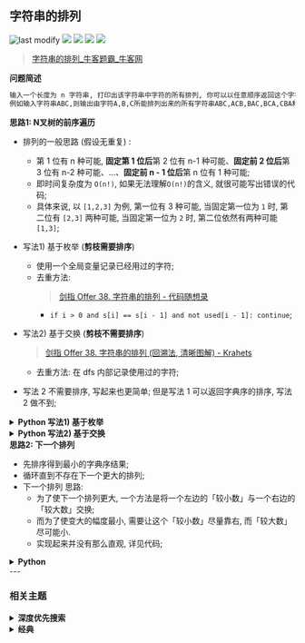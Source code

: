 ## 字符串的排列
<!--START_SECTION:badge-->
![last modify](https://img.shields.io/static/v1?label=last%20modify&message=2025-07-08%2016%3A53%3A13&label_color=gray&color=thistle&style=flat-square)
[![](https://img.shields.io/static/v1?label=&message=%E4%B8%AD%E7%AD%89&label_color=gray&color=yellow&style=flat-square)](../../../README.md#中等)
[![](https://img.shields.io/static/v1?label=&message=%E7%89%9B%E5%AE%A2&label_color=gray&color=green&style=flat-square)](../../../README.md#牛客)
[![](https://img.shields.io/static/v1?label=&message=%E6%B7%B1%E5%BA%A6%E4%BC%98%E5%85%88%E6%90%9C%E7%B4%A2&label_color=gray&color=blue&style=flat-square)](../../../README.md#深度优先搜索)
[![](https://img.shields.io/static/v1?label=&message=%E7%BB%8F%E5%85%B8&label_color=gray&color=blue&style=flat-square)](../../../README.md#经典)
<!--END_SECTION:badge-->
<!--info
tags: [DFS, 经典]
source: 牛客
level: 中等
number: '0121'
name: 字符串的排列
companies: []
-->

> [字符串的排列_牛客题霸_牛客网](https://www.nowcoder.com/practice/fe6b651b66ae47d7acce78ffdd9a96c7)

<summary><b>问题简述</b></summary>

```txt
输入一个长度为 n 字符串, 打印出该字符串中字符的所有排列, 你可以以任意顺序返回这个字符串数组.
例如输入字符串ABC,则输出由字符A,B,C所能排列出来的所有字符串ABC,ACB,BAC,BCA,CBA和CAB.
```

<!--
<details><summary><b>详细描述</b></summary>

```txt
```

</details>
-->

<!-- <div align="center"><img src="../../../_assets/xxx.png" height="300" /></div> -->

<summary><b>思路1: N叉树的前序遍历</b></summary>

- 排列的一般思路 (假设无重复) :
    - 第 1 位有 n 种可能, **固定第 1 位后**第 2 位有 n-1 种可能、**固定前 2 位后**第 3 位有 n-2 种可能、...、**固定前 n - 1 位后**第 n 位有 1 种可能;
    - 即时间复杂度为 `O(n!)`, 如果无法理解`O(n!)`的含义, 就很可能写出错误的代码;
    - 具体来说, 以 `[1,2,3]` 为例, 第一位有 3 种可能, 当固定第一位为 `1` 时, 第二位有 `[2,3]` 两种可能, 当固定第一位为 `2` 时, 第二位依然有两种可能 `[1,3]`;
- 写法1) 基于枚举 (**剪枝需要排序**)
    - 使用一个全局变量记录已经用过的字符;
    - 去重方法:
        > [剑指 Offer 38. 字符串的排列 - 代码随想录](https://leetcode-cn.com/problems/zi-fu-chuan-de-pai-lie-lcof/solution/dai-ma-sui-xiang-lu-jian-zhi-offer-38-zi-gwt6/)
        - `if i > 0 and s[i] == s[i - 1] and not used[i - 1]: continue`;
- 写法2) 基于交换 (**剪枝不需要排序**)
    > [剑指 Offer 38. 字符串的排列 (回溯法, 清晰图解) - Krahets](https://leetcode-cn.com/problems/zi-fu-chuan-de-pai-lie-lcof/solution/mian-shi-ti-38-zi-fu-chuan-de-pai-lie-hui-su-fa-by/)
    - 去重方法: 在 dfs 内部记录使用过的字符;

- 写法 2 不需要排序, 写起来也更简单; 但是写法 1 可以返回字典序的排序, 写法 2 做不到;


<details><summary><b>Python 写法1) 基于枚举</b></summary>

```python
class Solution:
    def Permutation(self , s: str) -> List[str]:

        N = len(s)
        s = sorted(list(s))
        used = [0] * N
        ret = []

        def dfs(d, tmp):
            if d == N:
                ret.append(''.join(tmp[:]))
                return

            for i in range(N):
                # 基于树枝的剪枝
                # if i > 0 and s[i] == s[i - 1] and used[i - 1]:
                    # continue

                # 基于树层的剪枝 (效率更高)
                if i > 0 and s[i] == s[i - 1] and not used[i - 1]:
                    continue

                if not used[i]:
                    used[i] = 1
                    tmp.append(s[i])
                    dfs(d + 1, tmp)
                    tmp.pop()
                    used[i] = 0

        dfs(0, [])
        return ret
```

</details>


<details><summary><b>Python 写法2) 基于交换</b></summary>

```python
class Solution:
    def Permutation(self, s: str) -> List[str]:

        n = len(s)
        s = list(s)
        ret = []

        def dfs(d):
            if d == n:
                ret.append(''.join(s))
                return

            book = set()  # 记录用过的字符 (剪枝)
            for i in range(d, n):  # 遍历 s[d] 及之后的字符
                if s[i] not in book:
                    book.add(s[i])
                    s[d], s[i] = s[i], s[d]  # 交换
                    dfs(d + 1)
                    s[d], s[i] = s[i], s[d]  # 回溯
                    # book.remove(s[i])  # err, 不需要清除标记

        dfs(0)
        return ret
```

</details>


<summary><b>思路2: 下一个排列</b></summary>

- 先排序得到最小的字典序结果;
- 循环直到不存在下一个更大的排列;
- 下一个排列 思路:
    - 为了使下一个排列更大, 一个方法是将一个左边的「较小数」与一个右边的「较大数」交换;
    - 而为了使变大的幅度最小, 需要让这个「较小数」尽量靠右, 而「较大数」尽可能小.
    - 实现起来并没有那么直观, 详见代码;

<details><summary><b>Python</b></summary>

```python
class Solution:
    def Permutation(self, s: str) -> List[str]:

        def next_permutation(a: List[str]) -> bool:
            N = len(a)

            # 从后向前查找第一个相邻顺序对 (i, i+1), 即满足 a[i] < a[i+1];
            # 此时 `a[i+1:n)` 必为递减序列
            i = N - 2
            while i >= 0 and a[i] >= a[i + 1]:
                i -= 1

            if i < 0:  # i < 0, 表示 a[0:n) 都是递减, 即为最大排列
                return False
            else:
                # 在 a[i+1:n) 中从后往前查找第一个 j 满足 a[i] < a[j]
                j = N - 1
                while j >= 0 and a[i] >= a[j]:
                    j -= 1
                # 至此, 找到了 靠左的 "较小数" 和 靠右的 "较大数" , 交换
                a[i], a[j] = a[j], a[i]

            # 将 a[i+1:n) 反转, 此时 a[i+1:n) 必为递减序列;
            l, r = i + 1, N - 1
            while l < r:
                a[l], a[r] = a[r], a[l]
                l += 1
                r -= 1

            return True

        buf = sorted(s)
        ret = [''.join(buf)]
        while next_permutation(buf):
            ret.append(''.join(buf))

        return ret
```

</details>
<!--START_SECTION:relate-->
---

### 相关主题

<details><summary><b>深度优先搜索</b></summary>

> [[中等, LeetCode] 括号生成 🔥](../10/LeetCode_0022_中等_括号生成.md)  
> [[中等, LeetCode] 电话号码的字母组合 🔥](../10/LeetCode_0017_中等_电话号码的字母组合.md)  
> [[中等, LeetCode] 组合总和 🔥](../10/LeetCode_0039_中等_组合总和.md)  
> [[中等, LeetCode] 路径总和III](../06/LeetCode_0437_中等_路径总和III.md)  
> [[中等, 剑指Offer] 二叉树中和为某一值的路径](../../2021/12/剑指Offer_3400_中等_二叉树中和为某一值的路径.md)  
> [[中等, 剑指Offer] 字符串的排列 (全排列) 🔥](../../2021/12/剑指Offer_3800_中等_字符串的排列(全排列).md)  
> [[中等, 剑指Offer] 打印从1到最大的n位数 (N叉树的遍历)](../../2021/11/剑指Offer_1700_中等_打印从1到最大的n位数(N叉树的遍历).md)  
> [[中等, 剑指Offer] 机器人的运动范围](../../2021/11/剑指Offer_1300_中等_机器人的运动范围.md)  
> [[中等, 剑指Offer] 矩阵中的路径](../../2021/11/剑指Offer_1200_中等_矩阵中的路径.md)  
> [[中等, 牛客] 二叉树中和为某一值的路径(二)](../01/牛客_0008_中等_二叉树中和为某一值的路径(二).md)  
> [[中等, 牛客] 二叉树根节点到叶子节点的所有路径和](../01/牛客_0005_中等_二叉树根节点到叶子节点的所有路径和.md)  
> [[中等, 牛客] 实现二叉树先序、中序、后序遍历](../03/牛客_0045_中等_实现二叉树先序、中序、后序遍历.md)  
> [[中等, 牛客] 岛屿数量 🔥](../04/牛客_0109_中等_岛屿数量.md)  
> [[中等, 牛客] 数字字符串转化成IP地址](../01/牛客_0020_中等_数字字符串转化成IP地址.md)  
  > 
> [[困难, 牛客] 多叉树的直径](../04/牛客_0099_困难_多叉树的直径.md)  
  > 
> [[简单, LeetCode] 二叉树的最小深度](../07/LeetCode_0111_简单_二叉树的最小深度.md)  
> [[简单, 剑指Offer] 二叉搜索树的第k大节点](../01/剑指Offer_5400_简单_二叉搜索树的第k大节点.md)  
> [[简单, 剑指Offer] 从尾到头打印链表](../../2021/11/剑指Offer_0600_简单_从尾到头打印链表.md)  
> [[简单, 牛客] 二叉树中和为某一值的路径(一)](../01/牛客_0009_简单_二叉树中和为某一值的路径(一).md)  
  > 

</details>
<details><summary><b>经典</b></summary>

> [[中等, LeetCode] 下一个排列 🔥](../10/LeetCode_0031_中等_下一个排列.md)  
> [[中等, LeetCode] 二叉树的完全性检验 🔥](../03/LeetCode_0958_中等_二叉树的完全性检验.md)  
> [[中等, LeetCode] 最长递增子序列 🔥](../06/LeetCode_0300_中等_最长递增子序列.md)  
> [[中等, 剑指Offer2] 整数除法 🔥](../09/剑指Offer2_001_中等_整数除法.md)  
> [[中等, 剑指Offer] 丑数 🔥](../../2021/12/剑指Offer_4900_中等_丑数.md)  
> [[中等, 剑指Offer] 二叉搜索树与双向链表 🔥](../../2021/12/剑指Offer_3600_中等_二叉搜索树与双向链表.md)  
> [[中等, 剑指Offer] 圆圈中最后剩下的数字 (约瑟夫环问题) 🔥](../01/剑指Offer_6200_中等_圆圈中最后剩下的数字(约瑟夫环问题).md)  
> [[中等, 剑指Offer] 复杂链表的复制 (深拷贝) 🔥](../../2021/12/剑指Offer_3500_中等_复杂链表的复制(深拷贝).md)  
> [[中等, 剑指Offer] 字符串的排列 (全排列) 🔥](../../2021/12/剑指Offer_3800_中等_字符串的排列(全排列).md)  
> [[中等, 剑指Offer] 把字符串转换成整数 🔥](../01/剑指Offer_6700_中等_把字符串转换成整数.md)  
> [[中等, 剑指Offer] 数值的整数次方 (快速幂) 🔥](../../2021/11/剑指Offer_1600_中等_数值的整数次方(快速幂).md)  
> [[中等, 剑指Offer] 栈的压入、弹出序列 🔥](../../2021/11/剑指Offer_3100_中等_栈的压入、弹出序列.md)  
> [[中等, 剑指Offer] 重建二叉树 🔥](../../2021/11/剑指Offer_0700_中等_重建二叉树.md)  
> [[中等, 剑指Offer] 顺时针打印矩阵 (3种思路4个写法) 🔥](../../2021/11/剑指Offer_2900_中等_顺时针打印矩阵(3种思路4个写法).md)  
> [[中等, 牛客] 01背包 🔥](牛客_0145_中等_01背包.md)  
> [[中等, 牛客] 丢棋子问题 (鹰蛋问题) 🔥](../04/牛客_0087_中等_丢棋子问题(鹰蛋问题).md)  
> [[中等, 牛客] 寻找峰值 🔥](../04/牛客_0107_中等_寻找峰值.md)  
> [[中等, 牛客] 岛屿数量 🔥](../04/牛客_0109_中等_岛屿数量.md)  
> [[中等, 牛客] 把字符串转换成整数(atoi) 🔥](../04/牛客_0100_中等_把字符串转换成整数(atoi).md)  
> [[中等, 牛客] 数组中只出现一次的两个数字 🔥](../03/牛客_0075_中等_数组中只出现一次的两个数字.md)  
> [[中等, 牛客] 最长公共子序列(二) 🔥](../04/牛客_0092_中等_最长公共子序列(二).md)  
> [[中等, 牛客] 栈和排序 🔥](牛客_0115_中等_栈和排序.md)  
> [[中等, 牛客] 汉诺塔问题 🔥](../03/牛客_0067_中等_汉诺塔问题.md)  
  > 
> [[困难, LeetCode] 编辑距离 🔥](../06/LeetCode_0072_困难_编辑距离.md)  
> [[困难, 剑指Offer] 数组中的逆序对 🔥](../01/剑指Offer_5100_困难_数组中的逆序对.md)  
> [[困难, 牛客] 接雨水问题 🔥](牛客_0128_困难_接雨水问题.md)  
> [[困难, 牛客] 设计LFU缓存结构 🔥](../04/牛客_0094_困难_设计LFU缓存结构.md)  
> [[困难, 牛客] 设计LRU缓存结构 🔥](../04/牛客_0093_困难_设计LRU缓存结构.md)  
  > 
> [[简单, LeetCode] 二叉树的最大深度 🔥](../07/LeetCode_0104_简单_二叉树的最大深度.md)  
> [[简单, LeetCode] 反转链表 🔥](../10/LeetCode_0206_简单_反转链表.md)  
> [[简单, 剑指Offer] 二叉搜索树的最近公共祖先 🔥](../01/剑指Offer_6801_简单_二叉搜索树的最近公共祖先.md)  
> [[简单, 剑指Offer] 反转链表 🔥](../../2021/11/剑指Offer_2400_简单_反转链表.md)  
> [[简单, 剑指Offer] 数组中出现次数超过一半的数字 (摩尔投票) 🔥](../../2021/12/剑指Offer_3900_简单_数组中出现次数超过一半的数字(摩尔投票).md)  
> [[简单, 剑指Offer] 最小的k个数 (partition操作) 🔥](../../2021/12/剑指Offer_4000_简单_最小的k个数(partition操作).md)  
> [[简单, 牛客] 二进制中1的个数 🔥](牛客_0120_简单_二进制中1的个数.md)  
> [[简单, 牛客] 单链表的排序 🔥](../03/牛客_0070_简单_单链表的排序.md)  
> [[简单, 牛客] 求平方根 🔥](../02/牛客_0032_简单_求平方根.md)  
  > 

</details>
<!--END_SECTION:relate-->